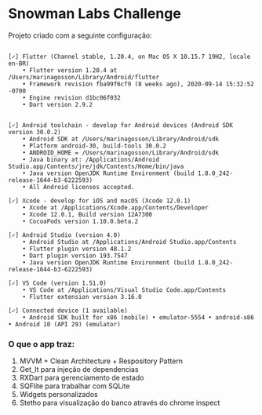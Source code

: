 Snowman Labs Challenge
===

Projeto criado com a seguinte configuração:

```

[✓] Flutter (Channel stable, 1.20.4, on Mac OS X 10.15.7 19H2, locale en-BR)
    • Flutter version 1.20.4 at /Users/marinagosson/Library/Android/flutter
    • Framework revision fba99f6cf9 (8 weeks ago), 2020-09-14 15:32:52 -0700
    • Engine revision d1bc06f032
    • Dart version 2.9.2

 
[✓] Android toolchain - develop for Android devices (Android SDK version 30.0.2)
    • Android SDK at /Users/marinagosson/Library/Android/sdk
    • Platform android-30, build-tools 30.0.2
    • ANDROID_HOME = /Users/marinagosson/Library/Android/sdk
    • Java binary at: /Applications/Android Studio.app/Contents/jre/jdk/Contents/Home/bin/java
    • Java version OpenJDK Runtime Environment (build 1.8.0_242-release-1644-b3-6222593)
    • All Android licenses accepted.

[✓] Xcode - develop for iOS and macOS (Xcode 12.0.1)
    • Xcode at /Applications/Xcode.app/Contents/Developer
    • Xcode 12.0.1, Build version 12A7300
    • CocoaPods version 1.10.0.beta.2

[✓] Android Studio (version 4.0)
    • Android Studio at /Applications/Android Studio.app/Contents
    • Flutter plugin version 48.1.2
    • Dart plugin version 193.7547
    • Java version OpenJDK Runtime Environment (build 1.8.0_242-release-1644-b3-6222593)

[✓] VS Code (version 1.51.0)
    • VS Code at /Applications/Visual Studio Code.app/Contents
    • Flutter extension version 3.16.0

[✓] Connected device (1 available)
    • Android SDK built for x86 (mobile) • emulator-5554 • android-x86 • Android 10 (API 29) (emulator)

```

### O que o app traz:

1. MVVM + Clean Architecture + Respository Pattern
2. Get_It para injeção de dependencias
3. RXDart para gerenciamento de estado
4. SQFlite para trabalhar com SQLite
5. Widgets personalizados
6. Stetho para visualização do banco através do chrome inspect